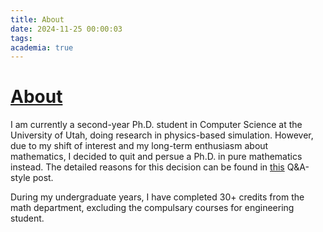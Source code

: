 ```yaml
---
title: About
date: 2024-11-25 00:00:03
tags:
academia: true
---
```


# [About](/#About)

I am currently a second-year Ph.D. student in Computer Science at the University of Utah, doing research in physics-based simulation. However, due to my shift of interest and my long-term enthusiasm about mathematics, I decided to quit and persue a Ph.D. in pure mathematics instead. The detailed reasons for this decision can be found in [this](/2024/11/26/QA) Q&A-style post.

During my undergraduate years, I have completed 30+ credits from the math department, excluding the compulsary courses for engineering student.


